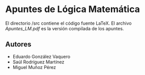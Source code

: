 # Apuntes de Lógica Matemática
El directorio /src contiene el código fuente LaTeX. El archivo <i>Apuntes_LM.pdf</i> es la versión compilada de los apuntes.

## Autores
- Eduardo González Vaquero
- Saúl Rodríguez Martínez
- Miguel Muñoz Pérez
